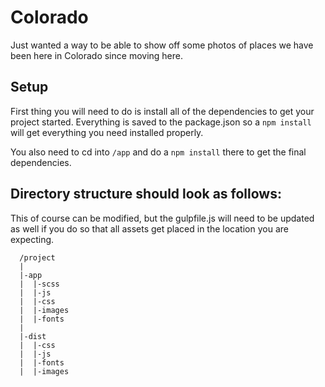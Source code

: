 # Colorado 
Just wanted a way to be able to show off some photos of places we have been here in Colorado since moving here.

## Setup
First thing you will need to do is install all of the dependencies to get your project started. Everything is saved to the package.json so a `npm install` will get everything you need installed properly.

You also need to cd into `/app` and do a `npm install` there to get the final dependencies.

## Directory structure should look as follows:
This of course can be modified, but the gulpfile.js will need to be updated as well if you do so that all assets get placed in the location you are expecting.

```
  /project
  |
  |-app
  |  |-scss
  |  |-js
  |  |-css
  |  |-images
  |  |-fonts
  |
  |-dist
  |  |-css
  |  |-js
  |  |-fonts
  |  |-images
```
